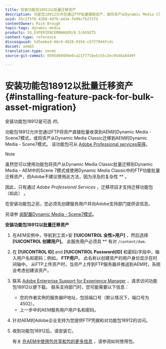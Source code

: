 ```yaml
---
title: 安装功能包18912以批量迁移资产
description: 功能包18912允许您通过FTP批量摄取资产，或将资产从Dynamic Media Classic迁移到AEM上的Dynamic Media。 此可选功能包可从Adobe支持部门获得。
uuid: 45c2f5f8-4368-4d7b-a43e-fe96cfb272fd
contentOwner: Rick Brough
topic-tags: dynamic-media
products: SG_EXPERIENCEMANAGER/6.5/ASSETS
content-type: reference
discoiquuid: 5d5eebe4-46c9-4028-9354-c5f27944fcdc
docset: aem65
translation-type: tm+mt
source-git-commit: 0595d89409e0ca21f771be5c55c3ec9548a8449f

---
```



# 安装功能包18912以批量迁移资产{#installing-feature-pack-for-bulk-asset-migration}

安装功能包18912是可选 *的*。

功能包18912允许您通过FTP将资产直接批量收录到AEM的Dynamic Media - Scene7模式，或将资产从Dynamic Media Classic迁移到AEM的Dynamic Media - Scene7模式。 该功能包可从 [Adobe Professional services获得](https://www.adobe.com/experience-cloud/consulting-services.html)。

>[!NOTE]
>
>虽然您可以使用功能包将资产从Dynamic Media Classic批量迁移到Dynamic Media - AEM中的Scene 7模式或使用Dynamic Media Classic中的FTP功能批量迁移资产，但Adobe不建议使用此方法，因为涉及的复杂性 ** 。
>
>因此，只有通过 *Adobe Professional Services* ，迁移项目才支持迁移功能包（如此） [](https://www.adobe.com/experience-cloud/consulting-services.html)。

在安装功能包之前，您必须先创建服务用户并向Adobe支持部门提供该信息。

另请参 [阅配置Dynamic Media - Scene7模式](/help/assets/config-dms7.md)。

**安装功能包18912以批量迁移资产**

1. 在AEM实例中，导航到工具>安 **[!UICONTROL 全性>用户]** ，然后选择 **[!UICONTROL 创建用户]**。 此服务用户必须具 ** 有对 `/content/dam.`
1. 在 **[!UICONTROL ID]** and **[!UICONTROL Password(ID]** 和密码)字段中，输入用户名和密码；例如， **FTP用户**。 此名称以创建资产的用户身份显示在时间轴中。 从FTP上传资产时，当资产上传到FTP服务器并推送到AEM时，系统会考虑创建该资产。
1. 联系 [Adobe Enterprise Support for Experience Manager](https://helpx.adobe.com/contact/enterprise-support.ec.html) ，请求访问功能包18912以便下载。 联系支持部门时，您可能需要以下信息：

   * 您的作者实例的服务器IP地址，包括端口号（默认情况下，端口号为4502）。
   * 上一步中的AEM服务用户用户名和密码。

1. 针对AEM的Adobe企业支持为您提供FTP凭据和对功能包18912的访问。
1. 收到功能包18912后，请安装它。

   有关 [在AEM中使用包共享和包的更多信息](/help/sites-administering/package-manager.md) ，请参阅如何使用包。

